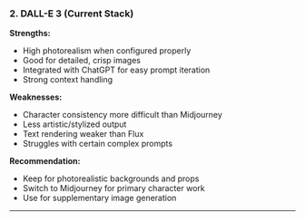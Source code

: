 ### 2. **DALL-E 3** (Current Stack)

**Strengths:**
- High photorealism when configured properly
- Good for detailed, crisp images
- Integrated with ChatGPT for easy prompt iteration
- Strong context handling

**Weaknesses:**
- Character consistency more difficult than Midjourney
- Less artistic/stylized output
- Text rendering weaker than Flux
- Struggles with certain complex prompts

**Recommendation:**
- Keep for photorealistic backgrounds and props
- Switch to Midjourney for primary character work
- Use for supplementary image generation

---
